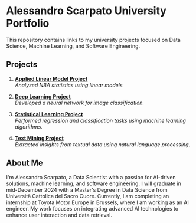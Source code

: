 # Alessandro Scarpato University Portfolio

This repository contains links to my university projects focused on Data Science, Machine Learning, and Software Engineering.

## Projects

1. **[Applied Linear Model Project](#https://github.com/alesc00/applied-linear-model-project.git)**  
   *Analyzed NBA statistics using linear models.*

2. **[Deep Learning Project](#link-alla-repository-specifica)**  
   *Developed a neural network for image classification.*

3. **[Statistical Learning Project](#link-alla-repository-specifica)**  
   *Performed regression and classification tasks using machine learning algorithms.*

4. **[Text Mining Project](#link-alla-repository-specifica)**  
   *Extracted insights from textual data using natural language processing.*

## About Me

I'm Alessandro Scarpato, a Data Scientist with a passion for AI-driven solutions, machine learning, and software engineering. 
I will graduate in mid-December 2024 with a Master's Degree in Data Science from Università Cattolica del Sacro Cuore. 
Currently, I am completing an internship at Toyota Motor Europe in Brussels, where I am working as an AI engineer. 
My work focuses on integrating advanced AI technologies to enhance user interaction and data retrieval.
